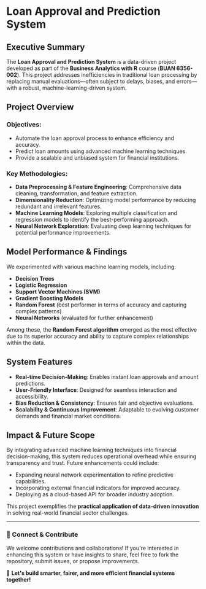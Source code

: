 # Loan Approval and Prediction System

## Executive Summary

The **Loan Approval and Prediction System** is a data-driven project developed as part of the **Business Analytics with R** course (**BUAN 6356-002**). This project addresses inefficiencies in traditional loan processing by replacing manual evaluations—often subject to delays, biases, and errors—with a robust, machine-learning-driven system.

## Project Overview

### Objectives:
- Automate the loan approval process to enhance efficiency and accuracy.
- Predict loan amounts using advanced machine learning techniques.
- Provide a scalable and unbiased system for financial institutions.

### Key Methodologies:
- **Data Preprocessing & Feature Engineering**: Comprehensive data cleaning, transformation, and feature extraction.
- **Dimensionality Reduction**: Optimizing model performance by reducing redundant and irrelevant features.
- **Machine Learning Models**: Exploring multiple classification and regression models to identify the best-performing approach.
- **Neural Network Exploration**: Evaluating deep learning techniques for potential performance improvements.

## Model Performance & Findings
We experimented with various machine learning models, including:
- **Decision Trees**
- **Logistic Regression**
- **Support Vector Machines (SVM)**
- **Gradient Boosting Models**
- **Random Forest** (best performer in terms of accuracy and capturing complex patterns)
- **Neural Networks** (evaluated for further enhancement)

Among these, the **Random Forest algorithm** emerged as the most effective due to its superior accuracy and ability to capture complex relationships within the data.

## System Features
- **Real-time Decision-Making**: Enables instant loan approvals and amount predictions.
- **User-Friendly Interface**: Designed for seamless interaction and accessibility.
- **Bias Reduction & Consistency**: Ensures fair and objective evaluations.
- **Scalability & Continuous Improvement**: Adaptable to evolving customer demands and financial market conditions.

## Impact & Future Scope
By integrating advanced machine learning techniques into financial decision-making, this system reduces operational overhead while ensuring transparency and trust. Future enhancements could include:
- Expanding neural network experimentation to refine predictive capabilities.
- Incorporating external financial indicators for improved accuracy.
- Deploying as a cloud-based API for broader industry adoption.

This project exemplifies the **practical application of data-driven innovation** in solving real-world financial sector challenges.

---

### 🚀 Connect & Contribute
We welcome contributions and collaborations! If you're interested in enhancing this system or have insights to share, feel free to fork the repository, submit issues, or propose improvements.

🎯 **Let's build smarter, fairer, and more efficient financial systems together!**

